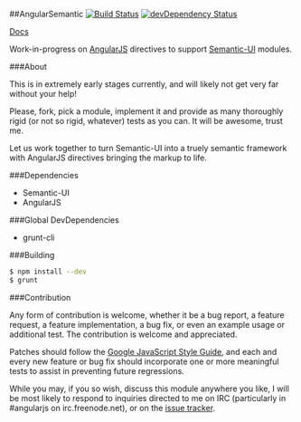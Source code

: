 ##AngularSemantic [![Build Status](https://travis-ci.org/caitp/angular-semantic.svg?branch=master)](https://travis-ci.org/caitp/angular-semantic) [![devDependency Status](https://david-dm.org/caitp/angular-semantic/dev-status.png?branch=master)](https://david-dm.org/caitp/angular-semantic#info=devDependencies)

[Docs](http://caitp.github.io/angular-semantic/docs)

Work-in-progress on [AngularJS](http://angularjs.org) directives to support [Semantic-UI](http://semantic-ui.com) modules.

###About

This is in extremely early stages currently, and will likely not get very far without your help!

Please, fork, pick a module, implement it and provide as many thoroughly rigid (or not so rigid, whatever) tests as you can. It will be awesome, trust me.

Let us work together to turn Semantic-UI into a truely semantic framework with AngularJS directives bringing the markup to life.

###Dependencies
- Semantic-UI
- AngularJS

###Global DevDependencies
- grunt-cli

###Building

```bash
$ npm install --dev
$ grunt
```

###Contribution

Any form of contribution is welcome, whether it be a bug report, a feature request, a feature implementation, a bug fix, or even an example usage or additional test. The contribution is welcome and appreciated.

Patches should follow the [Google JavaScript Style Guide](http://google-styleguide.googlecode.com/svn/trunk/javascriptguide.xml), and each and every new feature or bug fix should incorporate one or more meaningful tests to assist in preventing future regressions.

While you may, if you so wish, discuss this module anywhere you like, I will be most likely to respond to inquiries directed to me on IRC (particularly in #angularjs on irc.freenode.net), or on the [issue tracker](https://github.com/caitp/angular-semantic/issues).

